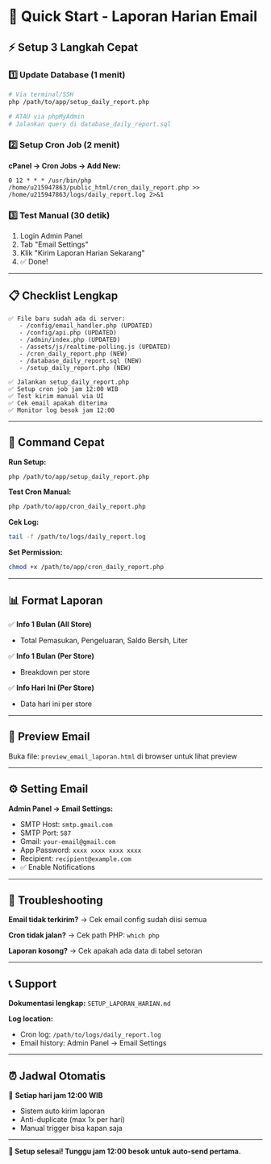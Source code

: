 # 🚀 Quick Start - Laporan Harian Email

## ⚡ Setup 3 Langkah Cepat

### 1️⃣ Update Database (1 menit)
```bash
# Via terminal/SSH
php /path/to/app/setup_daily_report.php

# ATAU via phpMyAdmin
# Jalankan query di database_daily_report.sql
```

### 2️⃣ Setup Cron Job (2 menit)
**cPanel → Cron Jobs → Add New:**
```
0 12 * * * /usr/bin/php /home/u215947863/public_html/cron_daily_report.php >> /home/u215947863/logs/daily_report.log 2>&1
```

### 3️⃣ Test Manual (30 detik)
1. Login Admin Panel
2. Tab "Email Settings"
3. Klik "Kirim Laporan Harian Sekarang"
4. ✅ Done!

---

## 📋 Checklist Lengkap

```
✅ File baru sudah ada di server:
   - /config/email_handler.php (UPDATED)
   - /config/api.php (UPDATED)
   - /admin/index.php (UPDATED)
   - /assets/js/realtime-polling.js (UPDATED)
   - /cron_daily_report.php (NEW)
   - /database_daily_report.sql (NEW)
   - /setup_daily_report.php (NEW)

✅ Jalankan setup_daily_report.php
✅ Setup cron job jam 12:00 WIB
✅ Test kirim manual via UI
✅ Cek email apakah diterima
✅ Monitor log besok jam 12:00
```

---

## 🔧 Command Cepat

**Run Setup:**
```bash
php /path/to/app/setup_daily_report.php
```

**Test Cron Manual:**
```bash
php /path/to/app/cron_daily_report.php
```

**Cek Log:**
```bash
tail -f /path/to/logs/daily_report.log
```

**Set Permission:**
```bash
chmod +x /path/to/app/cron_daily_report.php
```

---

## 📊 Format Laporan

✅ **Info 1 Bulan (All Store)**
- Total Pemasukan, Pengeluaran, Saldo Bersih, Liter

✅ **Info 1 Bulan (Per Store)**  
- Breakdown per store

✅ **Info Hari Ini (Per Store)**
- Data hari ini per store

---

## 🎯 Preview Email

Buka file: `preview_email_laporan.html` di browser untuk lihat preview

---

## ⚙️ Setting Email

**Admin Panel → Email Settings:**
- SMTP Host: `smtp.gmail.com`
- SMTP Port: `587`
- Gmail: `your-email@gmail.com`
- App Password: `xxxx xxxx xxxx xxxx`
- Recipient: `recipient@example.com`
- ✅ Enable Notifications

---

## 🐛 Troubleshooting

**Email tidak terkirim?**
→ Cek email config sudah diisi semua

**Cron tidak jalan?**
→ Cek path PHP: `which php`

**Laporan kosong?**
→ Cek apakah ada data di tabel setoran

---

## 📞 Support

**Dokumentasi lengkap:** `SETUP_LAPORAN_HARIAN.md`

**Log location:**
- Cron log: `/path/to/logs/daily_report.log`
- Email history: Admin Panel → Email Settings

---

## ⏰ Jadwal Otomatis

📅 **Setiap hari jam 12:00 WIB**
- Sistem auto kirim laporan
- Anti-duplicate (max 1x per hari)
- Manual trigger bisa kapan saja

---

**🎉 Setup selesai! Tunggu jam 12:00 besok untuk auto-send pertama.**
